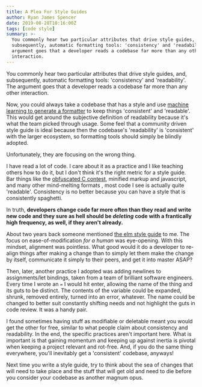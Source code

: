 ```yaml
---
title: A Plea For Style Guides
author: Ryan James Spencer
date: 2019-08-28T10:16:00Z
tags: [code style]
summary: >-
  You commonly hear two particular attributes that drive style guides, and,
  subsequently, automatic formatting tools: 'consistency' and 'readability'. The
  argument goes that a developer reads a codebase far more than any other
  interaction.
---
```


You commonly hear two particular attributes that drive style guides, and,
subsequently, automatic formatting tools: 'consistency' and 'readability'. The
argument goes that a developer reads a codebase far more than any other
interaction.

Now, you could always take a codebase that has a style and use [machine learning
to generate a formatter](https://github.com/antlr/codebuff) to keep things
'consistent' and 'readable'. This would get around the subjective definition of
readability because it's what the team picked through usage. Some feel that a
community driven style guide is ideal because then the codebase's 'readability'
is 'consistent' with the larger ecosystem, so formatting tools should simply be
blindly adopted.

Unfortunately, they are focusing on the wrong thing.

I have read a lot of code. I care about it as a practice and I like teaching
others how to do it, but I don't think it's the right metric for a style guide.
Bar things like the [obfuscated C contest](https://www.ioccc.org/), minified
markup and javascript, and many other mind-melting formats , most code I see is
actually quite 'readable'. Consistency is no better because you can have a style
that is consistently spaghetti.

In truth, **developers change code far more often than they read and write new
code and they sure as hell should be _deleting_ code with a frantically high
frequency, as well, if they aren't already.**

About two years back someone mentioned [the elm style
guide](https://elm-lang.org/docs/style-guide) to me. The focus on
ease-of-modification _for a human_ was eye-opening. With this mindset, alignment
was pointless. What good would it do a developer to re-align things after making
a change than to simply let them make the change by itself, communicate it
simply to their peers, and get it into master ASAP?

Then, later, another practice I adopted was adding newlines to assignments/let
bindings, taken from a team of brilliant software engineers. Every time I wrote
an `=` I would hit enter, allowing the name of the thing and its guts to be
distinct. The contents of the variable could be expanded, shrunk, removed
entirely, turned into an error, whatever. The name could be changed to better
suit constantly shifting needs and not highlight the guts in code review. It was
a handy pair.

I found sometimes having stuff as modifiable or deletable meant you would get
the other for free, similar to what people claim about consistency and
readability. In the end, the specific practices aren't important here. What is
important is that gaining momentum and keeping up against inertia is pivotal
when keeping a project relevant and rot-free. And, if you do the same thing
everywhere, you'll inevitably get a 'consistent' codebase, anyways!

Next time you write a style guide, try to think about the sea of changes that
will need to take place and the stuff that will get old and need to die before
you consider your codebase as another magnum opus.
